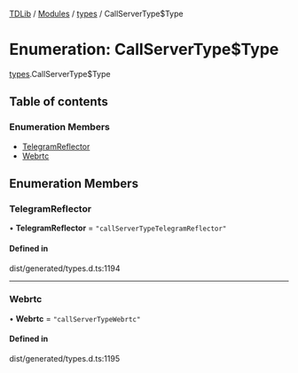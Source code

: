 [TDLib](../README.md) / [Modules](../modules.md) / [types](../modules/types.md) / CallServerType$Type

# Enumeration: CallServerType$Type

[types](../modules/types.md).CallServerType$Type

## Table of contents

### Enumeration Members

- [TelegramReflector](types.CallServerType_Type.md#telegramreflector)
- [Webrtc](types.CallServerType_Type.md#webrtc)

## Enumeration Members

### TelegramReflector

• **TelegramReflector** = ``"callServerTypeTelegramReflector"``

#### Defined in

dist/generated/types.d.ts:1194

___

### Webrtc

• **Webrtc** = ``"callServerTypeWebrtc"``

#### Defined in

dist/generated/types.d.ts:1195
